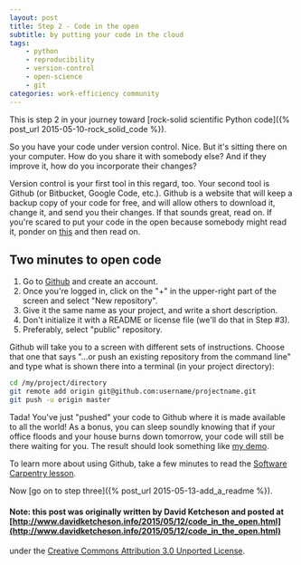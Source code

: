 ```yaml
---
layout: post
title: Step 2 - Code in the open
subtitle: by putting your code in the cloud
tags:
    - python
    - reproducibility
    - version-control
    - open-science
    - git
categories: work-efficiency community
---
```

This is step 2 in your journey toward [rock-solid scientific Python code]({% post_url 2015-05-10-rock_solid_code %}).

So you have your code under version control.  Nice.  But it's sitting there on your computer.  How do you share it with somebody else?  And if they improve it, how do you incorporate their changes?

Version control is your first tool in this regard, too.  Your second tool is Github (or Bitbucket, Google Code, etc.).  Github is a website that will keep a backup copy of your code for free, and will allow others to download it, change it, and send you their changes.  If that sounds great, read on.  If you're scared to put your code in the open because somebody might read it, ponder on [this](http://www.siam.org/news/news.php?id=2064) and then read on.

## Two minutes to open code

1. Go to [Github](http://github.com/) and create an account.
2. Once you're logged in, click on the "+" in the upper-right part of the screen and select "New repository".
3. Give it the same name as your project, and write a short description.
4. Don't initialize it with a README or license file (we'll do that in Step #3).
5. Preferably, select "public" repository.

Github will take you to a screen with different sets of instructions.  Choose that one that says "...or push an existing repository from the command line" and type what is shown there into a terminal (in your project directory):

```sh
cd /my/project/directory
git remote add origin git@github.com:username/projectname.git
git push -u origin master
```

Tada!  You've just "pushed" your code to Github where it is made available to all the world!  As a bonus, you
can sleep soundly knowing that if your office floods and your house burns down tomorrow, your code will still
be there waiting for you.  The result should look something like [my demo](https://github.com/ketch/rock-solid-code-demo).

To learn more about using Github, take a few minutes to read the [Software Carpentry
lesson](http://www.software-carpentry.org/v5/novice/git/02-collab.html).

Now [go on to step three]({% post_url 2015-05-13-add_a_readme %}).

#### Note: this post was originally written by David Ketcheson and posted at [http://www.davidketcheson.info/2015/05/12/code_in_the_open.html](http://www.davidketcheson.info/2015/05/12/code_in_the_open.html)
 under the [Creative Commons Attribution 3.0 Unported License](http://creativecommons.org/licenses/by/3.0/deed.en_US).
